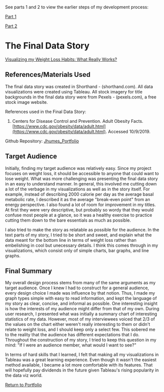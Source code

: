 See parts 1 and 2 to view the earlier steps of my development process:

[Part 1](https://jhumes.github.io/Humes-Portfolio/Final_Project/Part1)

[Part 2](https://jhumes.github.io/Humes-Portfolio/Final_Project/part2)

# The Final Data Story

[Visualizing my Weight Loss Habits: What Really Works?](https://carnegiemellon.shorthandstories.com/visualizing-my-weight-loss-habits/index.html)

## References/Materials Used

The final data story was created in Shorthand - (shorthand.com).
All data visualizations were created using Tableau.
All stock imagery for title backgrounds in the final data story were from Pexels - (pexels.com), a free stock image website.

References used in the Final Data Story:
1. Centers for Disease Control and Prevention. Adult Obesity Facts. [https://www.cdc.gov/obesity/data/adult.html](https://www.cdc.gov/obesity/data/adult.html). Accessed 10/9/2019.

Github Repository:
[Jhumes_Portfolio](https://github.com/jhumes/Humes-Portfolio)

## Target Audience

Initially, finding my target audience was relatively easy. Since my project focuses on weight loss, it should be accessible to anyone that could want to lose weight. What was more challenging was presenting the final data story in an easy to understand manner. In general, this involved me cutting down a lot of the verbage in my visualizations as well as in the story itself. For example, instead of describing 2000 calorie per day as the average basal metabolic rate, I described it as the average "break-even point" from an energy perspective. I also found a lot of room for improvement in my titles. At first they were very descriptive, but probably so wordy that they would confuse most people at a glance, so it was a healthy exercise to practice cutting them down to the bare essentials as much as possible.

I also tried to make the story as relatable as possible for the audience. In the text parts of my story, I tried to be short and sweet, and explain what the data meant for the bottom line in terms of weight loss rather than embelishing in cool but unecessary details. I think this comes through in my visualizations, which consist only of simple charts, bar graphs, and line graphs.

## Final Summary

My overall design process stems from many of the same arguments as my target audience. Once I knew I had to construct for a general audience, every design choice I made was influence by that notion. Thus, I made my graph types simple with easy to read information, and kept the language of my story as clear, concise, and informal as possible. One interesting insight is how the interests of my audience might differ from that of my own. During user research, I presented what was initially a summary chart of interesting statistics of my data. However, most of my interviewees voiced that 2/3 of the values on the chart either weren't really interesting to them or didn't relate to weight loss, and I should keep only a select few. This sobered me to the reality that the audience has different expectations that I do. Throughout the construction of my story, I tried to keep this question in my mind: "If I were an audience member, what would I want to see?"

In terms of hard skills that I learned, I felt that making all my visualizations in Tableau was a great learning experience. Even though it wasn't the easiest method available, I became a lot more comfortable with its features. That will hopefully pay dividends in the future given Tableau's rising popularity in the data viz world.

[Return to Portfolio](https://jhumes.github.io/Humes-Portfolio/)
